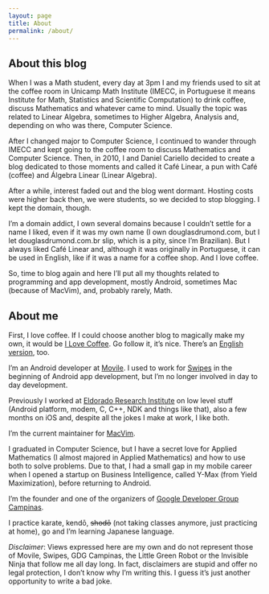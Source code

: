 ```yaml
---
layout: page
title: About
permalink: /about/
---
```


## About this blog

When I was a Math student, every day at 3pm I and my friends used to sit at the
coffee room in Unicamp Math Institute (IMECC, in Portuguese it means Institute
for Math, Statistics and Scientific Computation) to drink coffee, discuss
Mathematics and whatever came to mind. Usually the topic was related to Linear
Algebra, sometimes to Higher Algebra, Analysis and, depending on who was there,
Computer Science.

After I changed major to Computer Science, I continued to wander through IMECC
and kept going to the coffee room to discuss Mathematics and Computer Science.
Then, in 2010, I and Daniel Cariello decided to create a blog dedicated to
those moments and called it Café Linear, a pun with Café (coffee) and Álgebra
Linear (Linear Algebra).

After a while, interest faded out and the blog went dormant. Hosting costs were
higher back then, we were students, so we decided to stop blogging. I kept the
domain, though.

I’m a domain addict, I own several domains because I couldn’t settle for a name
I liked, even if it was my own name (I own douglasdrumond.com, but I let
douglasdrumond.com.br slip, which is a pity, since I’m Brazilian). But I always
liked Café Linear and, although it was originally in Portuguese, it can be used in
English, like if it was a name for a coffee shop. And I love coffee.

So, time to blog again and here I’ll put all my thoughts related to programming
and app development, mostly Android, sometimes Mac (because of MacVim), and,
probably rarely, Math.

## About me

First, I love coffee. If I could choose another blog to magically make my own,
it would be [I Love Coffee](http://ilovecoffee.jp). Go follow it, it’s nice.
There’s an [English version](http://en.ilovecoffee.jp), too.

I’m an Android developer at [Movile](http://www.movile.com). I used to work for
[Swipes](http://www.swipesapp.com/) in the beginning of Android app
development, but I’m no longer involved in day to day development.

Previously I worked at [Eldorado Research
Institute](http://www.eldorado.org.br/en/) on low level stuff (Android
platform, modem, C, C++, NDK and things like that), also a few months on iOS
and, despite all the jokes I make at work, I like both.

I’m the current maintainer for [MacVim](https://code.google.com/p/macvim/).

I graduated in Computer Science, but I have a secret love for Applied
Mathematics (I almost majored in Applied Mathematics) and how to use both to
solve problems. Due to that, I had a small gap in my mobile career when
I opened a startup on Business Intelligence, called Y-Max (from Yield
Maximization), before returning to Android.

I’m the founder and one of the organizers of 
[Google Developer Group Campinas](http://www.gdg-campinas.org/).

I practice karate, kendō, <del>shodō</del> (not taking classes anymore, just
practicing at home), go and I’m learning Japanese language.

_Disclaimer_: Views expressed here are my own and do not represent those of
Movile, Swipes, GDG Campinas, the Little Green Robot or the Invisible Ninja
that follow me all day long. In fact, disclaimers are stupid and offer no legal
protection, I don’t know why I’m writing this. I guess it’s just another
opportunity to write a bad joke.
